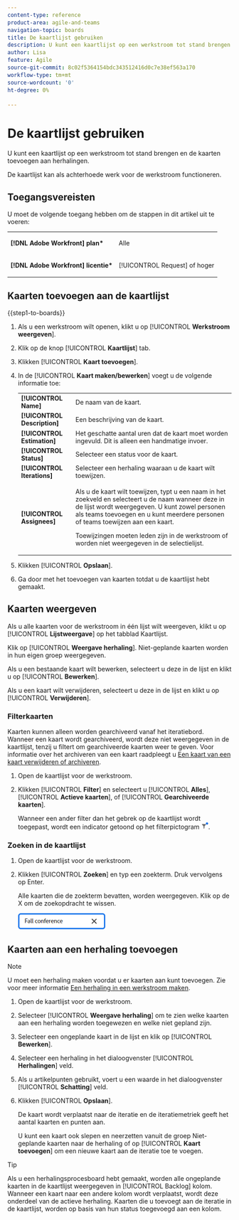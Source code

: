```yaml
---
content-type: reference
product-area: agile-and-teams
navigation-topic: boards
title: De kaartlijst gebruiken
description: U kunt een kaartlijst op een werkstroom tot stand brengen en de kaarten toevoegen aan herhalingen.
author: Lisa
feature: Agile
source-git-commit: 8c02f5364154bdc343512416d0c7e38ef563a170
workflow-type: tm+mt
source-wordcount: '0'
ht-degree: 0%

---
```


# De kaartlijst gebruiken

U kunt een kaartlijst op een werkstroom tot stand brengen en de kaarten toevoegen aan herhalingen.

De kaartlijst kan als achterhoede werk voor de werkstroom functioneren.

## Toegangsvereisten

U moet de volgende toegang hebben om de stappen in dit artikel uit te voeren:

<table style="table-layout:auto"> 
 <col> 
 </col> 
 <col> 
 </col> 
 <tbody> 
  <tr> 
   <td role="rowheader"><strong>[!DNL Adobe Workfront] plan*</strong></td> 
   <td> <p>Alle</p> </td> 
  </tr> 
  <tr> 
   <td role="rowheader"><strong>[!DNL Adobe Workfront] licentie*</strong></td> 
   <td> <p>[!UICONTROL Request] of hoger</p> </td> 
  </tr> 
 </tbody> 
</table>

## Kaarten toevoegen aan de kaartlijst

{{step1-to-boards}}

1. Als u een werkstroom wilt openen, klikt u op [!UICONTROL **Werkstroom weergeven**].
1. Klik op de knop [!UICONTROL **Kaartlijst**] tab.
1. Klikken [!UICONTROL **Kaart toevoegen**].
1. In de [!UICONTROL **Kaart maken/bewerken**] voegt u de volgende informatie toe:

   <table style="table-layout:auto"> 
    <tbody> 
     <tr> 
      <td><strong>[!UICONTROL Name]</strong></td> 
      <td>De naam van de kaart.</td> 
     </tr> 
     <tr> 
      <td><strong>[!UICONTROL Description]</strong></td> 
      <td>Een beschrijving van de kaart.</td> 
     </tr>
     <tr> 
      <td><strong>[!UICONTROL Estimation]</strong></td> 
      <td>Het geschatte aantal uren dat de kaart moet worden ingevuld. Dit is alleen een handmatige invoer.</td> 
     </tr>
     <tr> 
      <td><strong>[!UICONTROL Status]</strong></td> 
      <td>Selecteer een status voor de kaart.</td> 
     </tr>
     <tr> 
      <td><strong>[!UICONTROL Iterations]</strong></td> 
      <td>Selecteer een herhaling waaraan u de kaart wilt toewijzen.</td> 
     </tr>
     <tr> 
      <td><strong>[!UICONTROL Assignees]</strong></td> 
      <td><p>Als u de kaart wilt toewijzen, typt u een naam in het zoekveld en selecteert u de naam wanneer deze in de lijst wordt weergegeven. U kunt zowel personen als teams toevoegen en u kunt meerdere personen of teams toewijzen aan een kaart.</p><p>Toewijzingen moeten leden zijn in de werkstroom of worden niet weergegeven in de selectielijst.</p></td> 
     </tr>
    </tbody> 
   </table>

1. Klikken [!UICONTROL **Opslaan**].
1. Ga door met het toevoegen van kaarten totdat u de kaartlijst hebt gemaakt.

## Kaarten weergeven

Als u alle kaarten voor de werkstroom in één lijst wilt weergeven, klikt u op [!UICONTROL **Lijstweergave**] op het tabblad Kaartlijst.

Klik op [!UICONTROL **Weergave herhaling**]. Niet-geplande kaarten worden in hun eigen groep weergegeven.

Als u een bestaande kaart wilt bewerken, selecteert u deze in de lijst en klikt u op [!UICONTROL **Bewerken**].

Als u een kaart wilt verwijderen, selecteert u deze in de lijst en klikt u op [!UICONTROL **Verwijderen**].

### Filterkaarten

Kaarten kunnen alleen worden gearchiveerd vanaf het iteratiebord. Wanneer een kaart wordt gearchiveerd, wordt deze niet weergegeven in de kaartlijst, tenzij u filtert om gearchiveerde kaarten weer te geven. Voor informatie over het archiveren van een kaart raadpleegt u [Een kaart van een kaart verwijderen of archiveren](/help/quicksilver/agile/get-started-with-boards/delete-board-items.md).

1. Open de kaartlijst voor de werkstroom.
1. Klikken [!UICONTROL **Filter**] en selecteert u [!UICONTROL **Alles**], [!UICONTROL **Actieve kaarten**], of [!UICONTROL **Gearchiveerde kaarten**].

   Wanneer een ander filter dan het gebrek op de kaartlijst wordt toegepast, wordt een indicator getoond op het filterpictogram ![Toegepast filter](assets/boards-filterapplied-30x30.png).

### Zoeken in de kaartlijst

1. Open de kaartlijst voor de werkstroom.
1. Klikken [!UICONTROL **Zoeken**] en typ een zoekterm. Druk vervolgens op Enter.

   Alle kaarten die de zoekterm bevatten, worden weergegeven.
Klik op de X om de zoekopdracht te wissen.

   ![Kaarten in een kaart zoeken](assets/boards-searchbox.png)

## Kaarten aan een herhaling toevoegen

>[!NOTE]
>
>U moet een herhaling maken voordat u er kaarten aan kunt toevoegen. Zie voor meer informatie [Een herhaling in een werkstroom maken](/help/quicksilver/agile/use-boards-agile-planning-tools/create-an-iteration-in-workstream.md).

1. Open de kaartlijst voor de werkstroom.
1. Selecteer [!UICONTROL **Weergave herhaling**] om te zien welke kaarten aan een herhaling worden toegewezen en welke niet gepland zijn.
1. Selecteer een ongeplande kaart in de lijst en klik op [!UICONTROL **Bewerken**].
1. Selecteer een herhaling in het dialoogvenster [!UICONTROL **Herhalingen**] veld.
1. Als u artikelpunten gebruikt, voert u een waarde in het dialoogvenster [!UICONTROL **Schatting**] veld.
1. Klikken [!UICONTROL **Opslaan**].

   De kaart wordt verplaatst naar de iteratie en de iteratiemetriek geeft het aantal kaarten en punten aan.

   U kunt een kaart ook slepen en neerzetten vanuit de groep Niet-geplande kaarten naar de herhaling of op [!UICONTROL **Kaart toevoegen**] om een nieuwe kaart aan de iteratie toe te voegen.

>[!TIP]
>
>Als u een herhalingsprocesboard hebt gemaakt, worden alle ongeplande kaarten in de kaartlijst weergegeven in [!UICONTROL Backlog] kolom. Wanneer een kaart naar een andere kolom wordt verplaatst, wordt deze onderdeel van de actieve herhaling. Kaarten die u toevoegt aan de iteratie in de kaartlijst, worden op basis van hun status toegevoegd aan een kolom.

